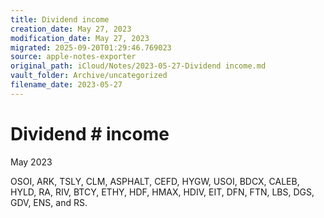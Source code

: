 ```yaml
---
title: Dividend income
creation_date: May 27, 2023
modification_date: May 27, 2023
migrated: 2025-09-20T01:29:46.769023
source: apple-notes-exporter
original_path: iCloud/Notes/2023-05-27-Dividend income.md
vault_folder: Archive/uncategorized
filename_date: 2023-05-27
---
```



# Dividend # income 

May 2023

OSOI, ARK, TSLY, CLM, ASPHALT, CEFD, HYGW, USOI, BDCX, CALEB, HYLD, RA, RIV, BTCY, ETHY, HDF, HMAX, HDIV, EIT, DFN, FTN, LBS, DGS, GDV, ENS, and RS.
